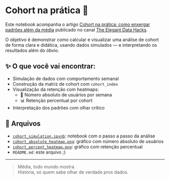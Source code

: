 # Cohort na prática 📆

Este notebook acompanha o artigo [Cohort na prática: como enxergar padrões além da média](https://medium.com/the-elegant-data-hacks/cohort-ou-coorte-na-pr%C3%A1tica-como-enxergar-padr%C3%B5es-al%C3%A9m-da-m%C3%A9dia-8d9db5d8a48c) publicado no canal [The Elegant Data Hacks](https://medium.com/the-elegant-data-hacks).

O objetivo é demonstrar como calcular e visualizar uma análise de cohort de forma clara e didática, usando dados simulados — e interpretando os resultados além do óbvio.

## ✨ O que você vai encontrar:

- Simulação de dados com comportamento semanal
- Construção da matriz de cohort com `cohort_index`
- Visualização da retenção com heatmaps:
  - 🔢 Número absoluto de usuários por semana
  - 📊 Retenção percentual por cohort
- Interpretação dos padrões com olhar crítico

## 📁 Arquivos

- [`cohort_simulation.ipynb`](./cohort_analysis.ipynb): notebook com o passo a passo da análise
- [`cohort_absolute_heatmap.png`](./cohort_absolute_heatmap.png): gráfico com número absoluto de usuários
- [`cohort_percent_heatmap.png`](./cohort_percent_heatmap.png): gráfico com retenção percentual
- `README.md`: este arquivo ;)

---

> Média, todo mundo mostra.  
> História, só quem sabe olhar de verdade pros dados.
